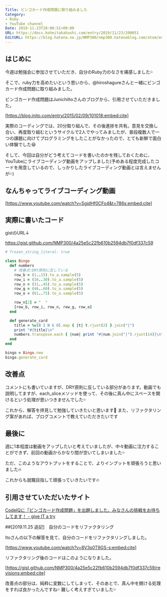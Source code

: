 ```yaml
---
Title: ビンゴカード作成問題に取り組みました
Category:
- Ruby
- YouTube channel
Date: 2019-11-23T20:00:51+09:00
URL: https://docs.koheitakahashi.com/entry/2019/11/23/200051
EditURL: https://blog.hatena.ne.jp/NMP300/nmp300.hatenablog.com/atom/entry/26006613470095391
---
```


## はじめに

今週は勉強会に参加させていただき、自分のRuby力のなさを痛感しました💦

そこで、ruby力を高めたいという思いから、@hiroshagureさんと一緒にビンゴカード作成問題に取り組みました。

ビンゴカード作成問題はJunichiItoさんのブログから、引用させていただきました。



[https://blog.jnito.com/entry/2015/02/09/101018:embed:cite]



実際のコーディングでは、20分取り組んで、その後進捗を共有。意見を交換し合い、再度取り組むというサイクルで2人でやってみましたが、普段複数人で一つの課題に向けてプログラミングをしたことがなかったので、とても新鮮で面白い体験でした😆

そして、今回は自分がどう考えてコードを書いたのかを残しておくために、YouTubeにライブコーディング動画をアップしました(予めある程度完成したコードを用意しているので、しっかりしたライブコーディング動画とは言えませんが💦)

## なんちゃってライブコーディング動画



[https://www.youtube.com/watch?v=SgjdHf0CFo4&t=786s:embed:cite]



## 実際に書いたコード

gistのURL↓

https://gist.github.com/NMP300/4a25e5c22fb610b2594db7f0df337c59

```ruby
# frozen_string_literal: true

class Bingo
  def numbers
    # 改善点:DRY原則に反している
    row_b = (1..15).to_a.sample(5)
    row_i = (16..30).to_a.sample(5)
    row_n = (31..45).to_a.sample(5)
    row_g = (46..60).to_a.sample(5)
    row_o = (61..75).to_a.sample(5)

    row_n[2] = "  "
    [row_b, row_i, row_n, row_g, row_o]
  end

  def generate_card
    title = %w[B I N G O].map { |t| t.rjust(2) }.join("|")
    print "#{title}\n"
    numbers.transpose.each { |num| print "#{num.join("|").rjust(14)}\n" }
  end
end

bingo = Bingo.new
bingo.generate_card
```

## 改善点

コメントにも書いていますが、DRY原則に反している部分があります。動画でも説明してますが、each_sliceメソッドを使って、その後に真ん中にスペースを開けるという処理が思いつきませんでした💦

これから、解答を拝見して勉強していきたいと思います💪
また、リファクタリング案があれば、ブログコメントで教えていただきたいです

## 最後に

週に1本程度は動画をアップしたいと考えていましたが、中々動画に注力することができず、前回の動画からかなり間が空いてしまいました💦

ただ、このようなアウトプットをすることで、よりインプットを頑張ろうと思いました🔥

これからも就職目指して頑張っていきたいです🔥


## 引用させていただいたサイト

[CodeIQに「ビンゴカード作成問題」を出題しました。みなさんの挑戦をお待ちしてます！ \- give IT a try](https://blog.jnito.com/entry/2015/02/09/101018)


##[2019.11.25 追記]　自分のコードをリファクタリング

Itoさんの以下の解答を見て、自分のコードをリファクタリングしました。

[https://www.youtube.com/watch?v=8V3s0T9GS-s:embed:cite]


リファクタリング後のコードはこのようになりました。


[https://gist.github.com/NMP300/4a25e5c22fb610b2594db7f0df337c59/revisions:embed:cite]


改善点の部分は、純粋に変数にしてしまって、そのあとで、真ん中を開ける処理をすれば良かったんですね💦
難しく考えすぎていました💦

